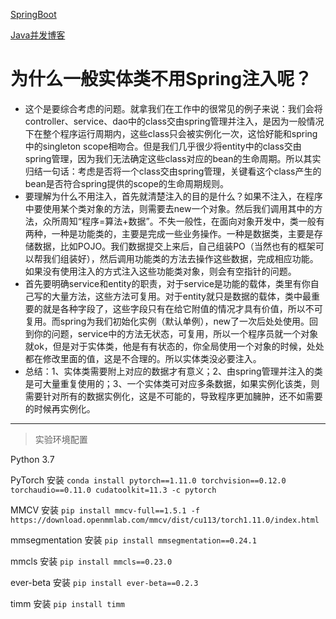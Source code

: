 [SpringBoot](https://www.yuque.com/atguigu/springboot)

[Java并发博客](https://blog.csdn.net/panweiwei1994/article/details/78483167)

# 为什么一般实体类不用Spring注入呢？

- 这个是要综合考虑的问题。就拿我们在工作中的很常见的例子来说：我们会将controller、service、dao中的class交由spring管理并注入，是因为一般情况下在整个程序运行周期内，这些class只会被实例化一次，这恰好能和spring中的singleton scope相吻合。但是我们几乎很少将entity中的class交由spring管理，因为我们无法确定这些class对应的bean的生命周期。所以其实归结一句话：考虑是否将一个class交由spring管理，关键看这个class产生的bean是否符合spring提供的scope的生命周期规则。
-    要理解为什么不用注入，首先就清楚注入的目的是什么？如果不注入，在程序中要使用某个类对象的方法，则需要去new一个对象。然后我们调用其中的方法，众所周知“程序=算法+数据”。不失一般性，在面向对象开发中，类一般有两种，一种是功能类的，主要是完成一些业务操作。一种是数据类，主要是存储数据，比如POJO。我们数据提交上来后，自己组装PO（当然也有的框架可以帮我们组装好），然后调用功能类的方法去操作这些数据，完成相应功能。如果没有使用注入的方式注入这些功能类对象，则会有空指针的问题。
-    首先要明确service和entity的职责，对于service是功能的载体，类里有你自己写的大量方法，这些方法可复用。对于entity就只是数据的载体，类中最重要的就是各种字段了，这些字段只有在给它附值的情况才具有价值，所以不可复用。而spring为我们初始化实例（默认单例），new了一次后处处使用。回到你的问题，service中的方法无状态，可复用，所以一个程序员就一个对象就ok，但是对于实体类，他是有有状态的，你全局使用一个对象的时候，处处都在修改里面的值，这是不合理的。所以实体类没必要注入。
- 总结：1、实体类需要附上对应的数据才有意义；2、由spring管理并注入的类是可大量重复使用的；3、一个实体类可对应多条数据，如果实例化该类，则需要针对所有的数据实例化，这是不可能的，导致程序更加臃肿，还不如需要的时候再实例化。

---

> 实验环境配置

Python 3.7

PyTorch 安装 `conda install pytorch==1.11.0 torchvision==0.12.0 torchaudio==0.11.0 cudatoolkit=11.3 -c pytorch`

MMCV 安装 `pip install mmcv-full==1.5.1 -f https://download.openmmlab.com/mmcv/dist/cu113/torch1.11.0/index.html`

mmsegmentation 安装 `pip install mmsegmentation==0.24.1`

mmcls 安装 `pip install mmcls==0.23.0`

ever-beta 安装 `pip install ever-beta==0.2.3`

timm 安装 `pip install timm`
